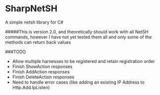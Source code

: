 # SharpNetSH
A simple netsh library for C#

#####This is version 2.0, and theoretically should work with all NetSH commands, however I have not yet tested them all and only some of the methods can return back values

###TODO

- Allow multiple harnesses to be registered and retain registration order
- Finish ShowAction responses
- Finish AddAction responses
- Finish DeleteAction responses
- Need to handle error cases (like adding an existing IP Address to Http.Add.IpListen)
